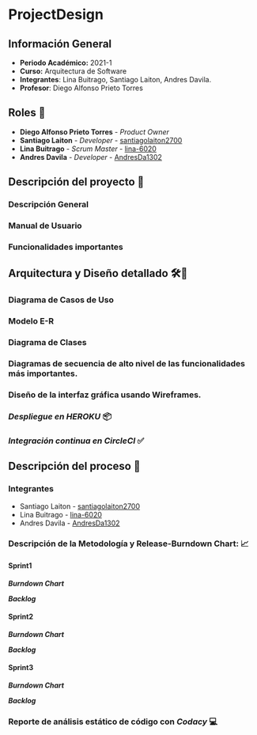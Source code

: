 # ProjectDesign
## Información General 
* **Periodo Académico:** 2021-1
* **Curso:** Arquitectura de Software
* **Integrantes**: Lina Buitrago, Santiago Laiton, Andres Davila.
* **Profesor**: Diego Alfonso Prieto Torres
## Roles 👥
 * **Diego Alfonso Prieto Torres** - *Product Owner* 
 * **Santiago Laiton** - *Developer* - [santiagolaiton2700](https://github.com/santiagolaiton2700)
 * **Lina Buitrago** - *Scrum Master* - [lina-6020](https://github.com/lina-6020)
 * **Andres Davila** - *Developer* - [AndresDa1302](https://github.com/AndresDa1302)
 
## Descripción del proyecto 📑
### Descripción General 

### Manual de Usuario 


### Funcionalidades importantes 


## Arquitectura y Diseño detallado 🛠️📐
### Diagrama de Casos de Uso 
### Modelo E-R
### Diagrama de Clases 
### Diagramas de secuencia de alto nivel de las funcionalidades más importantes.
### Diseño de la interfaz gráfica usando Wireframes.




### _Despliegue en HEROKU_ 📦




### _Integración continua en CircleCI_ ✅


## Descripción del proceso 📝
### Integrantes
 * Santiago Laiton - [santiagolaiton2700](https://github.com/santiagolaiton2700)
 * Lina Buitrago - [lina-6020](https://github.com/lina-6020)
 * Andres Davila - [AndresDa1302](https://github.com/AndresDa1302)
  


### Descripción de la Metodología y Release-Burndown Chart: 📈

#### Sprint1



_**Burndown Chart**_


_**Backlog**_





#### Sprint2


_**Burndown Chart**_


_**Backlog**_


#### Sprint3 


_**Burndown Chart**_



_**Backlog**_



### Reporte de análisis estático de código con _Codacy_ 💻



